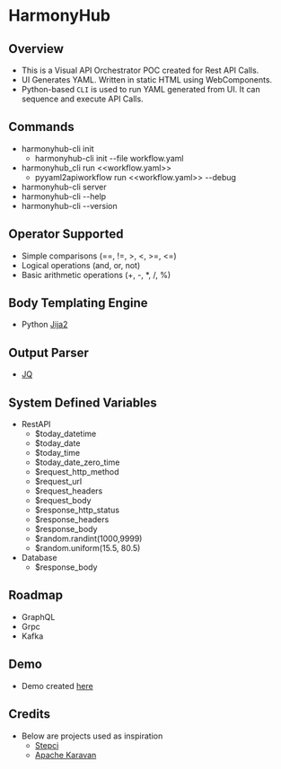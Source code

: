 # HarmonyHub

## Overview
- This is a Visual API Orchestrator POC created for Rest API Calls.
- UI Generates YAML. Written in static HTML using WebComponents. 
- Python-based `CLI` is used to run YAML generated from UI. It can sequence and execute API Calls.

## Commands
- harmonyhub-cli init
  - harmonyhub-cli init --file workflow.yaml
- harmonyhub_cli run <<workflow.yaml>>
  - pyyaml2apiworkflow run <<workflow.yaml>> --debug
- harmonyhub-cli server
- harmonyhub-cli --help
- harmonyhub-cli --version

## Operator Supported
- Simple comparisons (==, !=, >, <, >=, <=)
- Logical operations (and, or, not)
- Basic arithmetic operations (+, -, *, /, %)

## Body Templating Engine
- Python [Jija2](http://jinja.quantprogramming.com/)

## Output Parser
- [JQ](https://www.devtoolsdaily.com/jq_playground/)

## System Defined Variables
- RestAPI
  - $today_datetime
  - $today_date
  - $today_time
  - $today_date_zero_time
  - $request_http_method
  - $request_url
  - $request_headers
  - $request_body
  - $response_http_status
  - $response_headers
  - $response_body
  - $random.randint(1000,9999)
  - $random.uniform(15.5, 80.5)
- Database
  - $response_body

## Roadmap
- GraphQL
- Grpc
- Kafka

## Demo
- Demo created [here](https://app.beeceptor.com/console/automation-demo)

## Credits
- Below are projects used as inspiration
  - [Stepci](https://stepci.com/)
  - [Apache Karavan](https://github.com/apache/camel-karavan)

